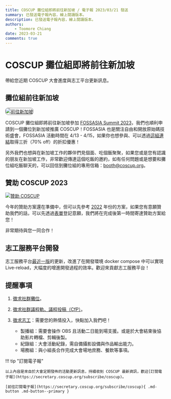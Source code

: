 ```yaml
---
title: COSCUP 攤位組即將前往新加坡 / 電子報 2023/03/21 發送
summary: 已發送電子報內容，線上閱讀版本。
description: 已發送電子報內容，線上閱讀版本。
authors:
    - Toomore Chiang
date: 2023-03-21
comments: true
---
```


# COSCUP 攤位組即將前往新加坡

帶給您近期 COSCUP 大會進度與志工平台更新訊息。

## 攤位組前往新加坡

 <a href="https://volunteer.coscup.org/img/victor-GmN5LeWO4cQ-unsplash.jpg"><img src="https://volunteer.coscup.org/img/victor-GmN5LeWO4cQ-unsplash.jpg" alt="前往新加坡" title="前往新加坡" style="border-radius: 8px;border:1px solid hsl(0, 0%, 50%);"></a>

COSCUP 攤位組即將前往新加坡參加 [FOSSASIA Summit 2023](https://eventyay.com/e/7cfe0771)，我們也順利申請到一個攤位到新加坡推廣 COSCUP！FOSSASIA 也是關注自由和開放原始碼技術盛會，FOSSASIA 活動時間在 4/13 - 4/15，如果你也想參與、可以透過[這組連結](https://eventyay.com/e/7cfe0771?code=coscup)取得三折（70% off）的折扣優惠！

另外我們也想與在新加坡工作的夥伴們見個面、吃個飯聚聚，如果您或是您有認識的朋友在新加坡工作，非常歡迎傳達這個吃飯的邀約，如有任何問題或是想要和攤位組吃飯聊天的，可以回信到攤位組的專用信箱：[booth@coscup.org](mailto:booth@coscup.org)。

## 贊助 COSCUP 2023

<a href="https://volunteer.coscup.org/img/undraw_Collaborators_re_hont.png">
<img src="https://volunteer.coscup.org/img/undraw_Collaborators_re_hont.png"
alt="贊助 COSCUP" title="贊助 COSCUP"></a>

今年的贊助方案還在準備中，但可以先參考 [2022](https://coscup.org/2022/zh-TW/sponsorship) 年份的方案，如果您有意願贊助我們的話，可以先透過[表單](https://forms.gle/jKDMdSGoRfLqoe9h9)登記意願，我們將在完成後第一時間寄達贊助方案給您！

非常期待與您一同合作！

## 志工服務平台開發

志工服務平台[最近一版](https://github.com/COSCUP/COSCUP-Volunteer/releases/tag/23.03.20)的更新，改進了在開發環境 docker compose 中可以實現 Live-reload，大幅度的增進開發過程的效率。歡迎來貢獻志工服務平台！

## 提醒事項

1. [徵求社群攤位](https://blog.coscup.org/2023/02/coscup-2023-call-for-participation-now.html)。
2. [徵求社群議程軌、議程投稿（CfP）](https://blog.coscup.org/2023/02/coscup-2023-early-bird-call-for-paper.html)。
3. [徵求志工](https://volunteer.coscup.org/)：需要您的熱情投入，快點加入我們吧！

    - 製播組：需要會操作 OBS 且活動二日能到場支援。或是於大會結束後協助影片轉檔、剪輯後製。
    - 紀錄組：大會活動紀錄，需自備攝影設備與作品輸出能力。
    - 場務組：與小組長合作完成大會場地庶務、餐飲等事項。

!!! tip "訂閱電子報"

    以上內容是來自於大會定期發佈的活動更新訊息，持續收到 COSCUP 最新資訊，歡迎[訂閱電子報](https://secretary.coscup.org/subscribe/coscup)。

    [前往訂閱電子報](https://secretary.coscup.org/subscribe/coscup){ .md-button .md-button--primary }
